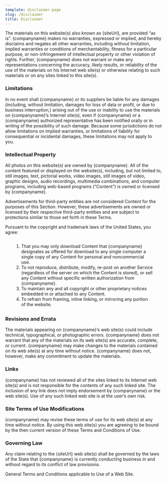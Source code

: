 ```yaml
---
template: disclaimer-page
slug: /disclaimer
title: Disclaimer
---
```

The materials on this website(s) also known as {siteUrl},  are provided “as is”. {companyname} makes no warranties, expressed or implied, and hereby disclaims and negates all other warranties, including without limitation, implied warranties or conditions of merchantability, fitness for a particular purpose, or non-infringement of intellectual property or other violation of rights. Further, {companyname} does not warrant or make any representations concerning the accuracy, likely results, or reliability of the use of the materials on his Internet web site(s) or otherwise relating to such materials or on any sites linked to this site(s).

<h3>Limitations</h3>

<p>In no event shall {companyname} or its suppliers be liable for any damages (including, without limitation, damages for loss of data or profit, or due to business interruption,) arising out of the use or inability to use the materials on {companyname}’s Internet site(s), even if {companyname} or a {companyname} authorized representative has been notified orally or in writing of the possibility of such damage. Because some jurisdictions do not allow limitations on implied warranties, or limitations of liability for consequential or incidental damages, these limitations may not apply to you.</p>

<h3>Intellectual Property</h3>

<p>All photos on this website(s) are owned by {companyname}. All of the content featured or displayed on the website(s), including, but not limited to, still images, text, pictorial works, video images, still images of video, graphic designs, audio recordings, multimedia combinations, and computer programs, including web-based programs (“Content”) is owned or licensed by {companyname}.</p>

<p>Advertisements for third-party entities are not considered Content for the purposes of this Section. However, these advertisements are owned or licensed by their respective third-party entities and are subject to protections similar to those set forth in these Terms.</p>

<p>Pursuant to the copyright and trademark laws of the United States, you agree:</p>

<ol style="margin:2em;"><li>That you may only download Content that {companyname} designates as offered for download to any single computer a single copy of any Content for personal and noncommercial use.</li><li>To not reproduce, distribute, modify, re-post on another Service (regardless of the server on which the Content is stored), or sell any Content without specific written authorization from {companyname}.</li><li>To maintain any and all copyright or other proprietary notices embedded in or attached to any Content.</li><li>To refrain from framing, inline linking, or mirroring any portion of the website.</li></ol>

<h3>Revisions and Errata</h3>

<p>The materials appearing on {companyname}’s web site(s) could include technical, typographical, or photographic errors. {companyname} does not warrant that any of the materials on its web site(s) are accurate, complete, or current. {companyname} may make changes to the materials contained on its web site(s) at any time without notice. {companyname} does not, however, make any commitment to update the materials.</p>

<h3>Links</h3>

<p>{companyname} has not reviewed all of the sites linked to its Internet web site(s) and is not responsible for the contents of any such linked site. The inclusion of any link does not imply endorsement by {companyname} or the web site(s). Use of any such linked web site is at the user’s own risk.</p>

<h3>Site Terms of Use Modifications</h3>

<p>{companyname} may revise these terms of use for its web site(s) at any time without notice. By using this web site(s) you are agreeing to be bound by the then current version of these Terms and Conditions of Use.</p>

<h3>Governing Law</h3>

<p>Any claim relating to the {siteUrl} web site(s) shall be governed by the laws of the State that {companyname} is currently conducting business in and without regard to its conflict of law provisions.</p>

<p>General Terms and Conditions applicable to Use of a Web Site.</p>